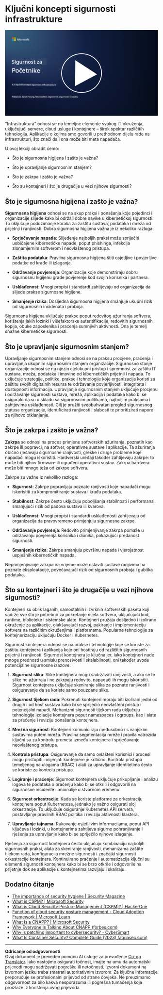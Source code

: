<!--
CO_OP_TRANSLATOR_METADATA:
{
  "original_hash": "882ebf66a648f419bcbf680ed6aefa00",
  "translation_date": "2025-09-03T20:05:38+00:00",
  "source_file": "6.1 Infrastructure security key concepts.md",
  "language_code": "hr"
}
-->
# Ključni koncepti sigurnosti infrastrukture

[![Pogledajte video](../../translated_images/6-1_placeholder.773c176b8b7e3560d49a8ab481a9457006c04ad3c7b3acd4a4291af6da21df7f.hr.png)](https://learn-video.azurefd.net/vod/player?id=729d969e-c8ce-4889-aaa0-e5d92658ed62)

"Infrastruktura" odnosi se na temeljne elemente svakog IT okruženja, uključujući servere, cloud usluge i kontejnere – širok spektar različitih tehnologija. Aplikacije o kojima smo govorili u prethodnom dijelu rade na infrastrukturi, što znači da i ona može biti meta napadača.

U ovoj lekciji obradit ćemo:

- Što je sigurnosna higijena i zašto je važna?

- Što je upravljanje sigurnosnim stanjem?

- Što je zakrpa i zašto je važna?

- Što su kontejneri i što je drugačije u vezi njihove sigurnosti?

## Što je sigurnosna higijena i zašto je važna?

**Sigurnosna higijena** odnosi se na skup praksi i ponašanja koje pojedinci i organizacije slijede kako bi održali dobre navike u kibernetičkoj sigurnosti. To uključuje poduzimanje koraka za zaštitu sustava, podataka i mreža od prijetnji i ranjivosti. Dobra sigurnosna higijena važna je iz nekoliko razloga:

- **Sprječavanje napada**: Slijeđenje najboljih praksi može spriječiti uobičajene kibernetičke napade, poput phishinga, infekcija zlonamjernim softverom i neovlaštenog pristupa.

- **Zaštita podataka**: Pravilna sigurnosna higijena štiti osjetljive i povjerljive podatke od krađe ili izlaganja.

- **Održavanje povjerenja**: Organizacije koje demonstriraju dobru sigurnosnu higijenu grade povjerenje kod svojih korisnika i partnera.

- **Usklađenost**: Mnogi propisi i standardi zahtijevaju od organizacija da slijede prakse sigurnosne higijene.

- **Smanjenje rizika**: Dosljedna sigurnosna higijena smanjuje ukupni rizik od sigurnosnih incidenata i proboja.

Sigurnosna higijena uključuje prakse poput redovitog ažuriranja softvera, korištenja jakih lozinki i višefaktorske autentifikacije, redovitih sigurnosnih kopija, obuke zaposlenika i praćenja sumnjivih aktivnosti. Ona je temelj snažne kibernetičke sigurnosti.

## Što je upravljanje sigurnosnim stanjem?

Upravljanje sigurnosnim stanjem odnosi se na praksu procjene, praćenja i upravljanja ukupnim sigurnosnim stanjem organizacije. Sigurnosno stanje organizacije odnosi se na njezin cjelokupni pristup i spremnost za zaštitu IT sustava, mreža, podataka i imovine od kibernetičkih prijetnji i napada. To uključuje strategije, politike, prakse i tehnologije koje organizacija koristi za zaštitu svojih digitalnih resursa te održavanje povjerljivosti, integriteta i dostupnosti informacija. Upravljanje sigurnosnim stanjem uključuje procjenu i održavanje sigurnosti sustava, mreža, aplikacija i podataka kako bi se osiguralo da su u skladu sa sigurnosnim politikama, najboljim praksama i zahtjevima usklađenosti. Cilj je pružiti sveobuhvatan pregled sigurnosnog statusa organizacije, identificirati ranjivosti i slabosti te prioritizirati napore za njihovo otklanjanje.

## Što je zakrpa i zašto je važna?

**Zakrpa** se odnosi na proces primjene softverskih ažuriranja, poznatih kao zakrpe ili popravci, na softver, operativne sustave i aplikacije. Ta ažuriranja obično rješavaju sigurnosne ranjivosti, greške i druge probleme koje napadači mogu iskoristiti. Hardverski uređaji također zahtijevaju zakrpe: to može biti njihov firmware ili ugrađeni operativni sustav. Zakrpa hardvera može biti mnogo teža od zakrpe softvera.

Zakrpe su važne iz nekoliko razloga:

- **Sigurnost**: Zakrpe popravljaju poznate ranjivosti koje napadači mogu iskoristiti za kompromitiranje sustava i krađu podataka.

- **Stabilnost**: Zakrpe često uključuju poboljšanja stabilnosti i performansi, smanjujući rizik od padova sustava ili kvarova.

- **Usklađenost**: Mnogi propisi i standardi usklađenosti zahtijevaju od organizacija da pravovremeno primjenjuju sigurnosne zakrpe.

- **Održavanje povjerenja**: Redovito primjenjivanje zakrpa pomaže u održavanju povjerenja korisnika i dionika, pokazujući predanost sigurnosti.

- **Smanjenje rizika**: Zakrpe smanjuju površinu napada i vjerojatnost uspješnih kibernetičkih napada.

Neprimjenjivanje zakrpa na vrijeme može ostaviti sustave ranjivima na poznate eksploatacije, povećavajući rizik od sigurnosnih proboja i gubitka podataka.

## Što su kontejneri i što je drugačije u vezi njihove sigurnosti?

Kontejneri su oblik laganih, samostalnih i izvršnih softverskih paketa koji sadrže sve što je potrebno za pokretanje dijela softvera, uključujući kod, runtime, biblioteke i sistemske alate. Kontejneri pružaju dosljedno i izolirano okruženje za aplikacije, olakšavajući razvoj, pakiranje i implementaciju softvera na različitim okruženjima i platformama. Popularne tehnologije za kontejnerizaciju uključuju Docker i Kubernetes.

Sigurnost kontejnera odnosi se na prakse i tehnologije koje se koriste za zaštitu kontejnera i aplikacija koje oni hostiraju od različitih sigurnosnih prijetnji i ranjivosti. Sigurnost kontejnera je ključna jer, iako kontejneri nude mnoge prednosti u smislu prenosivosti i skalabilnosti, oni također uvode potencijalne sigurnosne izazove:

1. **Sigurnost slika**: Slike kontejnera mogu sadržavati ranjivosti, a ako se te slike ne ažuriraju i ne zakrpaju redovito, napadači ih mogu iskoristiti. Sigurnost kontejnera uključuje skeniranje slika za poznate ranjivosti i osiguravanje da se koriste samo pouzdane slike.

2. **Sigurnost tijekom rada**: Pokrenuti kontejneri moraju biti izolirani jedni od drugih i od host sustava kako bi se spriječio neovlašteni pristup i potencijalni napadi. Mehanizmi sigurnosti tijekom rada uključuju tehnologije izolacije kontejnera poput namespaces i cgroups, kao i alate za praćenje i reviziju ponašanja kontejnera.

3. **Mrežna sigurnost**: Kontejneri komuniciraju međusobno i s vanjskim sustavima putem mreža. Pravilna segmentacija mreže i pravila vatrozida ključni su za kontrolu prometa između kontejnera i sprječavanje neovlaštenog pristupa.

4. **Kontrola pristupa**: Osiguravanje da samo ovlašteni korisnici i procesi mogu pristupiti i mijenjati kontejnere je kritično. Kontrola pristupa temeljenog na ulogama (RBAC) i alati za upravljanje identitetima često se koriste za kontrolu pristupa.

5. **Logiranje i praćenje**: Sigurnost kontejnera uključuje prikupljanje i analizu logova te podataka o praćenju kako bi se otkrili i odgovorili na sigurnosne incidente i anomalije u stvarnom vremenu.

6. **Sigurnost orkestracije**: Kada se koriste platforme za orkestraciju kontejnera poput Kubernetesa, jednako je važno osigurati sloj orkestracije. To uključuje osiguranje Kubernetes API servera, postavljanje pravilnih RBAC politika i reviziju aktivnosti klastera.

7. **Upravljanje tajnama**: Rukovanje osjetljivim informacijama, poput API ključeva i lozinki, u kontejnerima zahtijeva sigurno pohranjivanje i rješenja za upravljanje kako bi se spriječilo njihovo izlaganje.

Rješenja za sigurnost kontejnera često uključuju kombinaciju najboljih sigurnosnih praksi, alata za skeniranje ranjivosti, mehanizama zaštite tijekom rada, konfiguracija mrežne sigurnosti i značajki sigurnosti orkestracije kontejnera. Kontinuirano praćenje i automatizacija ključni su elementi sigurnosti kontejnera kako bi se brzo otkrile i odgovorile na prijetnje dok se aplikacije u kontejnerima razvijaju i skaliraju.

## Dodatno čitanje

- [The importance of security hygiene | Security Magazine](https://www.securitymagazine.com/articles/99510-the-importance-of-security-hygiene)
- [What is CSPM? | Microsoft Security](https://www.microsoft.com/security/business/security-101/what-is-cspm?WT.mc_id=academic-96948-sayoung)
- [What is Cloud Security Posture Management (CSPM)? | HackerOne](https://www.hackerone.com/knowledge-center/what-cloud-security-posture-management)
- [Function of cloud security posture management - Cloud Adoption Framework | Microsoft Learn](https://learn.microsoft.com/azure/cloud-adoption-framework/organize/cloud-security-posture-management?WT.mc_id=academic-96948-sayoung)
- [What Is a CNAPP? | Microsoft Security](https://www.microsoft.com/security/business/security-101/what-is-cnapp)
- [Why Everyone Is Talking About CNAPP (forbes.com)](https://www.forbes.com/sites/forbestechcouncil/2021/12/10/why-everyone-is-talking-about-cnapp/?sh=567275ca1549)
- [Why is patching important to cybersecurity? - CyberSmart](https://cybersmart.co.uk/blog/why-is-patching-important-to-cybersecurity/)
- [What Is Container Security? Complete Guide [2023] (aquasec.com)](https://www.aquasec.com/cloud-native-academy/container-security/container-security/)

---

**Odricanje od odgovornosti**:  
Ovaj dokument je preveden pomoću AI usluge za prevođenje [Co-op Translator](https://github.com/Azure/co-op-translator). Iako nastojimo osigurati točnost, imajte na umu da automatski prijevodi mogu sadržavati pogreške ili netočnosti. Izvorni dokument na izvornom jeziku treba smatrati autoritativnim izvorom. Za ključne informacije preporučuje se profesionalni prijevod od strane čovjeka. Ne preuzimamo odgovornost za bilo kakva nesporazuma ili pogrešna tumačenja koja proizlaze iz korištenja ovog prijevoda.